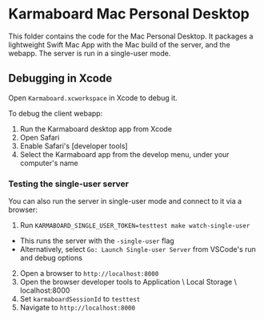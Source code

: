 # Karmaboard Mac Personal Desktop

This folder contains the code for the Mac Personal Desktop. It packages a lightweight Swift Mac App with the Mac build of the server, and the webapp. The server is run in a single-user mode.

## Debugging in Xcode

Open `Karmaboard.xcworkspace` in Xcode to debug it.

To debug the client webapp:
1. Run the Karmaboard desktop app from Xcode
2. Open Safari
3. Enable Safari's [developer tools]
4. Select the Karmaboard app from the develop menu, under your computer's name

### Testing the single-user server

You can also run the server in single-user mode and connect to it via a browser:

1. Run `KARMABOARD_SINGLE_USER_TOKEN=testtest make watch-single-user`
  * This runs the server with the `-single-user` flag
  * Alternatively, select `Go: Launch Single-user Server` from VSCode's run and debug options
2. Open a browser to `http://localhost:8000`
3. Open the browser developer tools to Application \ Local Storage \ localhost:8000
4. Set `karmaboardSessionId` to `testtest`
5. Navigate to `http://localhost:8000`
